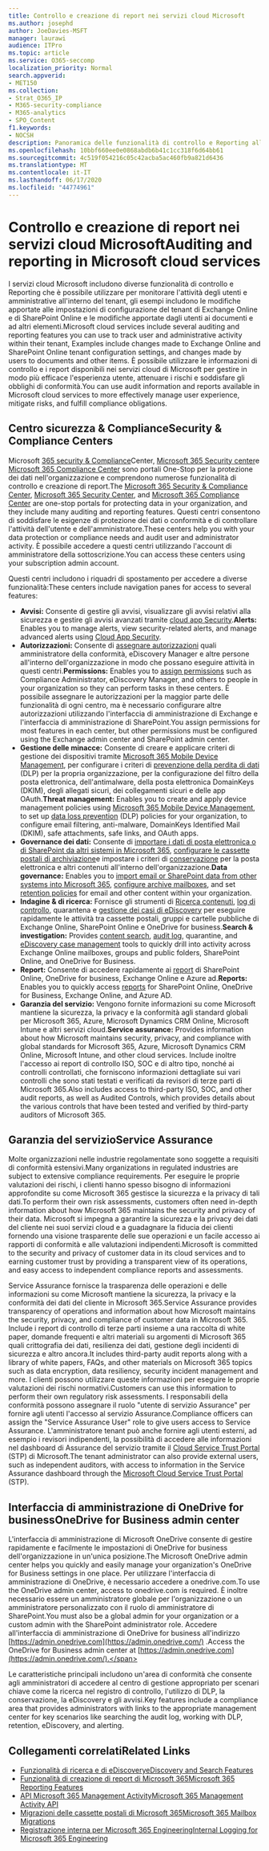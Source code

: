 ```yaml
---
title: Controllo e creazione di report nei servizi cloud Microsoft
ms.author: josephd
author: JoeDavies-MSFT
manager: laurawi
audience: ITPro
ms.topic: article
ms.service: O365-seccomp
localization_priority: Normal
search.appverid:
- MET150
ms.collection:
- Strat_O365_IP
- M365-security-compliance
- M365-analytics
- SPO_Content
f1.keywords:
- NOCSH
description: Panoramica delle funzionalità di controllo e Reporting all'interno di Microsoft 365 e Service Assurance.
ms.openlocfilehash: 10bbf660ee0e0868abdb6b41c1cc318f6d64bb61
ms.sourcegitcommit: 4c519f054216c05c42acba5ac460fb9a821d6436
ms.translationtype: MT
ms.contentlocale: it-IT
ms.lasthandoff: 06/17/2020
ms.locfileid: "44774961"
---
```

# <a name="auditing-and-reporting-in-microsoft-cloud-services"></a><span data-ttu-id="0c93f-103">Controllo e creazione di report nei servizi cloud Microsoft</span><span class="sxs-lookup"><span data-stu-id="0c93f-103">Auditing and reporting in Microsoft cloud services</span></span>

<span data-ttu-id="0c93f-104">I servizi cloud Microsoft includono diverse funzionalità di controllo e Reporting che è possibile utilizzare per monitorare l'attività degli utenti e amministrative all'interno del tenant, gli esempi includono le modifiche apportate alle impostazioni di configurazione del tenant di Exchange Online e di SharePoint Online e le modifiche apportate dagli utenti ai documenti e ad altri elementi.</span><span class="sxs-lookup"><span data-stu-id="0c93f-104">Microsoft cloud services include several auditing and reporting features you can use to track user and administrative activity within their tenant, Examples include changes made to Exchange Online and SharePoint Online tenant configuration settings, and changes made by users to documents and other items.</span></span> <span data-ttu-id="0c93f-105">È possibile utilizzare le informazioni di controllo e i report disponibili nei servizi cloud di Microsoft per gestire in modo più efficace l'esperienza utente, attenuare i rischi e soddisfare gli obblighi di conformità.</span><span class="sxs-lookup"><span data-stu-id="0c93f-105">You can use audit information and reports available in Microsoft cloud services to more effectively manage user experience, mitigate risks, and fulfill compliance obligations.</span></span>

## <a name="security--compliance-centers"></a><span data-ttu-id="0c93f-106">Centro sicurezza & Compliance</span><span class="sxs-lookup"><span data-stu-id="0c93f-106">Security & Compliance Centers</span></span>

<span data-ttu-id="0c93f-107">Microsoft [365 security & Compliance](https://protection.office.com)Center, [Microsoft 365 Security center](https://security.microsoft.com)e [Microsoft 365 Compliance Center](https://compliance.microsoft.com) sono portali One-Stop per la protezione dei dati nell'organizzazione e comprendono numerose funzionalità di controllo e creazione di report.</span><span class="sxs-lookup"><span data-stu-id="0c93f-107">The [Microsoft 365 Security & Compliance Center](https://protection.office.com), [Microsoft 365 Security Center](https://security.microsoft.com), and [Microsoft 365 Compliance Center](https://compliance.microsoft.com) are one-stop portals for protecting data in your organization, and they include many auditing and reporting features.</span></span> <span data-ttu-id="0c93f-108">Questi centri consentono di soddisfare le esigenze di protezione dei dati o conformità e di controllare l'attività dell'utente e dell'amministratore.</span><span class="sxs-lookup"><span data-stu-id="0c93f-108">These centers help you with your data protection or compliance needs and audit user and administrator activity.</span></span> <span data-ttu-id="0c93f-109">È possibile accedere a questi centri utilizzando l'account di amministratore della sottoscrizione.</span><span class="sxs-lookup"><span data-stu-id="0c93f-109">You can access these centers using your subscription admin account.</span></span>

<span data-ttu-id="0c93f-110">Questi centri includono i riquadri di spostamento per accedere a diverse funzionalità:</span><span class="sxs-lookup"><span data-stu-id="0c93f-110">These centers include navigation panes for access to several features:</span></span>

- <span data-ttu-id="0c93f-111">**Avvisi:** Consente di gestire gli avvisi, visualizzare gli avvisi relativi alla sicurezza e gestire gli avvisi avanzati tramite [cloud app Security](https://docs.microsoft.com/cloud-app-security/what-is-cloud-app-security).</span><span class="sxs-lookup"><span data-stu-id="0c93f-111">**Alerts:** Enables you to manage alerts, view security-related alerts, and manage advanced alerts using [Cloud App Security](https://docs.microsoft.com/cloud-app-security/what-is-cloud-app-security).</span></span>
- <span data-ttu-id="0c93f-112">**Autorizzazioni:** Consente di [assegnare autorizzazioni](https://docs.microsoft.com/microsoft-365/security/office-365-security/grant-access-to-the-security-and-compliance-center) quali amministratore della conformità, eDiscovery Manager e altre persone all'interno dell'organizzazione in modo che possano eseguire attività in questi centri.</span><span class="sxs-lookup"><span data-stu-id="0c93f-112">**Permissions:** Enables you to [assign permissions](https://docs.microsoft.com/microsoft-365/security/office-365-security/grant-access-to-the-security-and-compliance-center) such as Compliance Administrator, eDiscovery Manager, and others to people in your organization so they can perform tasks in these centers.</span></span> <span data-ttu-id="0c93f-113">È possibile assegnare le autorizzazioni per la maggior parte delle funzionalità di ogni centro, ma è necessario configurare altre autorizzazioni utilizzando l'interfaccia di amministrazione di Exchange e l'interfaccia di amministrazione di SharePoint.</span><span class="sxs-lookup"><span data-stu-id="0c93f-113">You assign permissions for most features in each center, but other permissions must be configured using the Exchange admin center and SharePoint admin center.</span></span>
- <span data-ttu-id="0c93f-114">**Gestione delle minacce:** Consente di creare e applicare criteri di gestione dei dispositivi tramite [Microsoft 365 Mobile Device Management](https://support.microsoft.com/office/overview-of-mobile-device-management-mdm-for-microsoft-365-faa7d8e5-645d-4d59-839c-c8d4c1869e4a), per configurare i criteri di [prevenzione della perdita di dati](https://docs.microsoft.com/microsoft-365/compliance/data-loss-prevention-policies) (DLP) per la propria organizzazione, per la configurazione del filtro della posta elettronica, dell'antimalware, della posta elettronica DomainKeys (DKIM), degli allegati sicuri, dei collegamenti sicuri e delle app OAuth.</span><span class="sxs-lookup"><span data-stu-id="0c93f-114">**Threat management:** Enables you to create and apply device management policies using [Microsoft 365 Mobile Device Management](https://support.microsoft.com/office/overview-of-mobile-device-management-mdm-for-microsoft-365-faa7d8e5-645d-4d59-839c-c8d4c1869e4a), to set up [data loss prevention](https://docs.microsoft.com/microsoft-365/compliance/data-loss-prevention-policies) (DLP) policies for your organization, to configure email filtering, anti-malware, DomainKeys Identified Mail (DKIM), safe attachments, safe links, and OAuth apps.</span></span>
- <span data-ttu-id="0c93f-115">**Governance dei dati:** Consente di [importare i dati di posta elettronica o di SharePoint da altri sistemi in Microsoft 365](https://support.office.com/article/Import-PST-files-or-SharePoint-data-to-Office-365-ba688e0a-0fcb-4bd7-8e57-2b669564ea84), [configurare le cassette postali di archiviazione](https://support.office.com/article/Enable-archive-mailboxes-in-the-Office-365-Security-Compliance-Center-268a109e-7843-405b-bb3d-b9393b2342ce)e impostare i criteri di [conservazione](https://docs.microsoft.com/microsoft-365/compliance/retention-policies) per la posta elettronica e altri contenuti all'interno dell'organizzazione.</span><span class="sxs-lookup"><span data-stu-id="0c93f-115">**Data governance:** Enables you to [import email or SharePoint data from other systems into Microsoft 365](https://support.office.com/article/Import-PST-files-or-SharePoint-data-to-Office-365-ba688e0a-0fcb-4bd7-8e57-2b669564ea84), [configure archive mailboxes](https://support.office.com/article/Enable-archive-mailboxes-in-the-Office-365-Security-Compliance-Center-268a109e-7843-405b-bb3d-b9393b2342ce), and set [retention policies](https://docs.microsoft.com/microsoft-365/compliance/retention-policies) for email and other content within your organization.</span></span>
- <span data-ttu-id="0c93f-116">**Indagine & di ricerca:** Fornisce gli strumenti di [Ricerca contenuti](https://support.office.com/article/Run-a-Content-Search-in-the-Office-365-Security-Compliance-Center-61852fd9-fe8a-4880-a339-cb19ed3bff4a), [log di controllo](https://support.office.com/article/Search-the-audit-log-in-the-Office-365-Security-Compliance-Center-0d4d0f35-390b-4518-800e-0c7ec95e946c), quarantena e [gestione dei casi di eDiscovery](https://support.office.com/article/Manage-eDiscovery-cases-in-the-Office-365-Security-Compliance-Center-edea80d6-20a7-40fb-b8c4-5e8c8395f6da) per eseguire rapidamente le attività tra cassette postali, gruppi e cartelle pubbliche di Exchange Online, SharePoint Online e OneDrive for business.</span><span class="sxs-lookup"><span data-stu-id="0c93f-116">**Search & investigation:** Provides [content search](https://support.office.com/article/Run-a-Content-Search-in-the-Office-365-Security-Compliance-Center-61852fd9-fe8a-4880-a339-cb19ed3bff4a), [audit log](https://support.office.com/article/Search-the-audit-log-in-the-Office-365-Security-Compliance-Center-0d4d0f35-390b-4518-800e-0c7ec95e946c), quarantine, and [eDiscovery case management](https://support.office.com/article/Manage-eDiscovery-cases-in-the-Office-365-Security-Compliance-Center-edea80d6-20a7-40fb-b8c4-5e8c8395f6da) tools to quickly drill into activity across Exchange Online mailboxes, groups and public folders, SharePoint Online, and OneDrive for Business.</span></span>
- <span data-ttu-id="0c93f-117">**Report:** Consente di accedere rapidamente ai [report](https://support.office.com/article/Reports-in-the-Office-365-Security-Compliance-Center-7acd33ce-1ec8-49fb-b625-43bac7b58c5a) di SharePoint Online, OneDrive for business, Exchange Online e Azure ad.</span><span class="sxs-lookup"><span data-stu-id="0c93f-117">**Reports:** Enables you to quickly access [reports](https://support.office.com/article/Reports-in-the-Office-365-Security-Compliance-Center-7acd33ce-1ec8-49fb-b625-43bac7b58c5a) for SharePoint Online, OneDrive for Business, Exchange Online, and Azure AD.</span></span>
- <span data-ttu-id="0c93f-118">**Garanzia del servizio:** Vengono fornite informazioni su come Microsoft mantiene la sicurezza, la privacy e la conformità agli standard globali per Microsoft 365, Azure, Microsoft Dynamics CRM Online, Microsoft Intune e altri servizi cloud.</span><span class="sxs-lookup"><span data-stu-id="0c93f-118">**Service assurance:** Provides information about how Microsoft maintains security, privacy, and compliance with global standards for Microsoft 365, Azure, Microsoft Dynamics CRM Online, Microsoft Intune, and other cloud services.</span></span> <span data-ttu-id="0c93f-119">Include inoltre l'accesso ai report di controllo ISO, SOC e di altro tipo, nonché ai controlli controllati, che forniscono informazioni dettagliate sui vari controlli che sono stati testati e verificati da revisori di terze parti di Microsoft 365.</span><span class="sxs-lookup"><span data-stu-id="0c93f-119">Also includes access to third-party ISO, SOC, and other audit reports, as well as Audited Controls, which provides details about the various controls that have been tested and verified by third-party auditors of Microsoft 365.</span></span>

## <a name="service-assurance"></a><span data-ttu-id="0c93f-120">Garanzia del servizio</span><span class="sxs-lookup"><span data-stu-id="0c93f-120">Service Assurance</span></span>

<span data-ttu-id="0c93f-121">Molte organizzazioni nelle industrie regolamentate sono soggette a requisiti di conformità estensivi.</span><span class="sxs-lookup"><span data-stu-id="0c93f-121">Many organizations in regulated industries are subject to extensive compliance requirements.</span></span> <span data-ttu-id="0c93f-122">Per eseguire le proprie valutazioni dei rischi, i clienti hanno spesso bisogno di informazioni approfondite su come Microsoft 365 gestisce la sicurezza e la privacy di tali dati.</span><span class="sxs-lookup"><span data-stu-id="0c93f-122">To perform their own risk assessments, customers often need in-depth information about how Microsoft 365 maintains the security and privacy of their data.</span></span> <span data-ttu-id="0c93f-123">Microsoft si impegna a garantire la sicurezza e la privacy dei dati del cliente nei suoi servizi cloud e a guadagnare la fiducia dei clienti fornendo una visione trasparente delle sue operazioni e un facile accesso ai rapporti di conformità e alle valutazioni indipendenti.</span><span class="sxs-lookup"><span data-stu-id="0c93f-123">Microsoft is committed to the security and privacy of customer data in its cloud services and to earning customer trust by providing a transparent view of its operations, and easy access to independent compliance reports and assessments.</span></span>

<span data-ttu-id="0c93f-124">Service Assurance fornisce la trasparenza delle operazioni e delle informazioni su come Microsoft mantiene la sicurezza, la privacy e la conformità dei dati del cliente in Microsoft 365.</span><span class="sxs-lookup"><span data-stu-id="0c93f-124">Service Assurance provides transparency of operations and information about how Microsoft maintains the security, privacy, and compliance of customer data in Microsoft 365.</span></span> <span data-ttu-id="0c93f-125">Include i report di controllo di terze parti insieme a una raccolta di white paper, domande frequenti e altri materiali su argomenti di Microsoft 365 quali crittografia dei dati, resilienza dei dati, gestione degli incidenti di sicurezza e altro ancora.</span><span class="sxs-lookup"><span data-stu-id="0c93f-125">It includes third-party audit reports along with a library of white papers, FAQs, and other materials on Microsoft 365 topics such as data encryption, data resiliency, security incident management and more.</span></span> <span data-ttu-id="0c93f-126">I clienti possono utilizzare queste informazioni per eseguire le proprie valutazioni dei rischi normativi.</span><span class="sxs-lookup"><span data-stu-id="0c93f-126">Customers can use this information to perform their own regulatory risk assessments.</span></span> <span data-ttu-id="0c93f-127">I responsabili della conformità possono assegnare il ruolo "utente di servizio Assurance" per fornire agli utenti l'accesso al servizio Assurance.</span><span class="sxs-lookup"><span data-stu-id="0c93f-127">Compliance officers can assign the "Service Assurance User" role to give users access to Service Assurance.</span></span> <span data-ttu-id="0c93f-128">L'amministratore tenant può anche fornire agli utenti esterni, ad esempio i revisori indipendenti, la possibilità di accedere alle informazioni nel dashboard di Assurance del servizio tramite il [Cloud Service Trust Portal](https://aka.ms/STP) (STP) di Microsoft.</span><span class="sxs-lookup"><span data-stu-id="0c93f-128">The tenant administrator can also provide external users, such as independent auditors, with access to information in the Service Assurance dashboard through the [Microsoft Cloud Service Trust Portal](https://aka.ms/STP) (STP).</span></span>

## <a name="onedrive-for-business-admin-center"></a><span data-ttu-id="0c93f-129">Interfaccia di amministrazione di OneDrive for business</span><span class="sxs-lookup"><span data-stu-id="0c93f-129">OneDrive for Business admin center</span></span>

<span data-ttu-id="0c93f-130">L'interfaccia di amministrazione di Microsoft OneDrive consente di gestire rapidamente e facilmente le impostazioni di OneDrive for business dell'organizzazione in un'unica posizione.</span><span class="sxs-lookup"><span data-stu-id="0c93f-130">The Microsoft OneDrive admin center helps you quickly and easily manage your organization's OneDrive for Business settings in one place.</span></span> <span data-ttu-id="0c93f-131">Per utilizzare l'interfaccia di amministrazione di OneDrive, è necessario accedere a onedrive.com.</span><span class="sxs-lookup"><span data-stu-id="0c93f-131">To use the OneDrive admin center, access to onedrive.com is required.</span></span> <span data-ttu-id="0c93f-132">È inoltre necessario essere un amministratore globale per l'organizzazione o un amministratore personalizzato con il ruolo di amministratore di SharePoint.</span><span class="sxs-lookup"><span data-stu-id="0c93f-132">You must also be a global admin for your organization or a custom admin with the SharePoint administrator role.</span></span> <span data-ttu-id="0c93f-133">Accedere all'interfaccia di amministrazione di OneDrive for business all'indirizzo [https://admin.onedrive.com](https://admin.onedrive.com/) .</span><span class="sxs-lookup"><span data-stu-id="0c93f-133">Access the OneDrive for Business admin center at [https://admin.onedrive.com](https://admin.onedrive.com/).</span></span>

<span data-ttu-id="0c93f-134">Le caratteristiche principali includono un'area di conformità che consente agli amministratori di accedere al centro di gestione appropriato per scenari chiave come la ricerca nel registro di controllo, l'utilizzo di DLP, la conservazione, la eDiscovery e gli avvisi.</span><span class="sxs-lookup"><span data-stu-id="0c93f-134">Key features include a compliance area that provides administrators with links to the appropriate management center for key scenarios like searching the audit log, working with DLP, retention, eDiscovery, and alerting.</span></span>

## <a name="related-links"></a><span data-ttu-id="0c93f-135">Collegamenti correlati</span><span class="sxs-lookup"><span data-stu-id="0c93f-135">Related Links</span></span>

- [<span data-ttu-id="0c93f-136">Funzionalità di ricerca e di eDiscovery</span><span class="sxs-lookup"><span data-stu-id="0c93f-136">eDiscovery and Search Features</span></span>](office-365-ediscovery-and-search-features.md)
- [<span data-ttu-id="0c93f-137">Funzionalità di creazione di report di Microsoft 365</span><span class="sxs-lookup"><span data-stu-id="0c93f-137">Microsoft 365 Reporting Features</span></span>](office-365-reporting-features.md)
- [<span data-ttu-id="0c93f-138">API Microsoft 365 Management Activity</span><span class="sxs-lookup"><span data-stu-id="0c93f-138">Microsoft 365 Management Activity API</span></span>](office-365-management-activity-api.md)
- [<span data-ttu-id="0c93f-139">Migrazioni delle cassette postali di Microsoft 365</span><span class="sxs-lookup"><span data-stu-id="0c93f-139">Microsoft 365 Mailbox Migrations</span></span>](office-365-mailbox-migrations.md)
- [<span data-ttu-id="0c93f-140">Registrazione interna per Microsoft 365 Engineering</span><span class="sxs-lookup"><span data-stu-id="0c93f-140">Internal Logging for Microsoft 365 Engineering</span></span>](office-365-internal-logging.md)